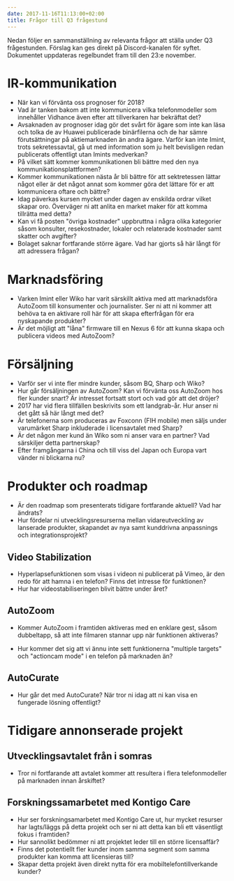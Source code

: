 ```yaml
---
date: 2017-11-16T11:13:00+02:00
title: Frågor till Q3 frågestund
---
```

Nedan följer en sammanställning av relevanta frågor att ställa under Q3 frågestunden. Förslag kan ges direkt på Discord-kanalen för syftet. Dokumentet uppdateras regelbundet fram till den 23:e november.

# IR-kommunikation
* När kan vi förvänta oss prognoser för 2018?
* Vad är tanken bakom att inte kommunicera vilka telefonmodeller som innehåller Vidhance även efter att tillverkaren har bekräftat det?
* Avsaknaden av prognoser idag gör det svårt för ägare som inte kan läsa och tolka de av Huawei publicerade binärfilerna och de har sämre förutsättningar på aktiemarknaden än andra ägare. Varför kan inte Imint, trots sekretessavtal, gå ut med information som ju helt bevisligen redan publicerats offentligt utan Imints medverkan?
* På vilket sätt kommer kommunikationen bli bättre med den nya kommunikationsplattformen?
* Kommer kommunikationen nästa år bli bättre för att sektretessen lättar något eller är det något annat som kommer göra det lättare för er att kommunicera oftare och bättre?
* Idag päverkas kursen mycket under dagen av enskilda ordrar vilket skapar oro. Överväger ni att anlita en market maker för att komma tillrätta med detta?
* Kan vi få posten "övriga kostnader" uppbruttna i några olika kategorier såsom konsulter, resekostnader, lokaler och relaterade kostnader samt skatter och avgifter?
* Bolaget saknar fortfarande större ägare. Vad har gjorts så här långt för att adressera frågan?

# Marknadsföring
* Varken Imint eller Wiko har varit särskillt aktiva med att marknadsföra AutoZoom till konsumenter och journalister. Ser ni att ni kommer att behöva ta en aktivare roll här för att skapa efterfrågan för era nyskapande produkter?
* Är det möjligt att "låna" firmware till en Nexus 6 för att kunna skapa och publicera videos med AutoZoom?

# Försäljning

* Varför ser vi inte fler mindre kunder, såsom BQ, Sharp och Wiko?
* Hur går försäljningen av AutoZoom? Kan vi förvänta oss AutoZoom hos fler kunder snart? Är intresset fortsatt stort och vad gör att det dröjer?
* 2017 har vid flera tillfällen beskrivits som ett landgrab-år. Hur anser ni det gått så här långt med det?
* Är telefonerna som produceras av Foxconn (FIH mobile) men säljs under varumärket Sharp inkluderade i licensavtalet med Sharp?
* Är det någon mer kund än Wiko som ni anser vara en partner? Vad särskiljer detta partnerskap?
* Efter framgångarna i China och till viss del Japan och Europa vart vänder ni blickarna nu?

# Produkter och roadmap

* Är den roadmap som presenterats tidigare fortfarande aktuell? Vad har ändrats?
* Hur fördelar ni utvecklingsresurserna mellan vidareutveckling av lanserade produkter, skapandet av nya samt kunddrivna anpassnings och integrationsprojekt?

## Video Stabilization

* Hyperlapsefunktionen som visas i videon ni publicerat på Vimeo, är den redo för att hamna i en telefon? Finns det intresse för funktionen?
* Hur har videostabiliseringen blivit bättre under året?

## AutoZoom
* Kommer AutoZoom i framtiden aktiveras med en enklare gest, såsom dubbeltapp, så att inte filmaren stannar upp när funktionen aktiveras?

* Hur kommer det sig att vi ännu inte sett funktionerna "multiple targets" och "actioncam mode" i en telefon på marknaden än?

## AutoCurate
* Hur går det med AutoCurate? När tror ni idag att ni kan visa en fungerade lösning offentligt?

# Tidigare annonserade projekt

## Utvecklingsavtalet från i somras
* Tror ni fortfarande att avtalet kommer att resultera i flera telefonmodeller på marknaden innan årskiftet?

## Forskningssamarbetet med Kontigo Care
* Hur ser forskningsamarbetet med Kontigo Care ut, hur mycket resurser har lagts/läggs på detta projekt och ser ni att detta kan bli ett väsentligt fokus i framtiden?
* Hur sannolikt bedömmer ni att projektet leder till en större licensaffär?
* Finns det potentiellt fler kunder inom samma segment som samma produkter kan komma att licensieras till?
* Skapar detta projekt även direkt nytta för era mobiltelefontillverkande kunder?
